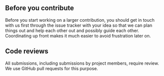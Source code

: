 ## Before you contribute
Before you start working on a larger contribution, you should get in touch with us first through the issue tracker with your idea so that we can plan things out and help each other out and possibly guide each other. Coordinating up front makes it much easier to avoid frustration later on.

## Code reviews
All submissions, including submissions by project members, require review. We use GitHub pull requests for this purpose.
